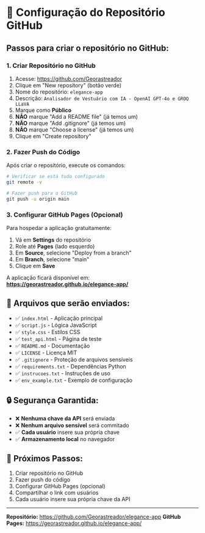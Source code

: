 # 🚀 Configuração do Repositório GitHub

## Passos para criar o repositório no GitHub:

### 1. Criar Repositório no GitHub
1. Acesse: https://github.com/Georastreador
2. Clique em "New repository" (botão verde)
3. Nome do repositório: `elegance-app`
4. Descrição: `Analisador de Vestuário com IA - OpenAI GPT-4o e GROQ LLaVA`
5. Marque como **Público**
6. **NÃO** marque "Add a README file" (já temos um)
7. **NÃO** marque "Add .gitignore" (já temos um)
8. **NÃO** marque "Choose a license" (já temos um)
9. Clique em "Create repository"

### 2. Fazer Push do Código
Após criar o repositório, execute os comandos:

```bash
# Verificar se está tudo configurado
git remote -v

# Fazer push para o GitHub
git push -u origin main
```

### 3. Configurar GitHub Pages (Opcional)
Para hospedar a aplicação gratuitamente:

1. Vá em **Settings** do repositório
2. Role até **Pages** (lado esquerdo)
3. Em **Source**, selecione "Deploy from a branch"
4. Em **Branch**, selecione "main"
5. Clique em **Save**

A aplicação ficará disponível em:
**https://georastreador.github.io/elegance-app/**

## 📁 Arquivos que serão enviados:

- ✅ `index.html` - Aplicação principal
- ✅ `script.js` - Lógica JavaScript
- ✅ `style.css` - Estilos CSS
- ✅ `test_api.html` - Página de teste
- ✅ `README.md` - Documentação
- ✅ `LICENSE` - Licença MIT
- ✅ `.gitignore` - Proteção de arquivos sensíveis
- ✅ `requirements.txt` - Dependências Python
- ✅ `instrucoes.txt` - Instruções de uso
- ✅ `env_example.txt` - Exemplo de configuração

## 🔒 Segurança Garantida:

- ❌ **Nenhuma chave da API** será enviada
- ❌ **Nenhum arquivo sensível** será commitado
- ✅ **Cada usuário** insere sua própria chave
- ✅ **Armazenamento local** no navegador

## 🎯 Próximos Passos:

1. Criar repositório no GitHub
2. Fazer push do código
3. Configurar GitHub Pages (opcional)
4. Compartilhar o link com usuários
5. Cada usuário insere sua própria chave da API

---

**Repositório:** https://github.com/Georastreador/elegance-app
**GitHub Pages:** https://georastreador.github.io/elegance-app/

